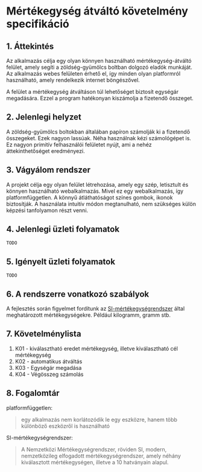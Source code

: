 # Mértékegység átváltó követelmény specifikáció

## 1. Áttekintés

Az alkalmazás célja egy olyan könnyen használható mértékegység-átváltó felület, amely segíti a zöldség-gyümölcs boltban dolgozó eladók munkáját. Az alkalmazás webes felületen érhető el, így minden olyan platformról használható, amely rendelkezik internet böngészővel.

A felület a mértékegység átváltáson túl lehetőséget biztosít egységár megadására. Ezzel a program hatékonyan kiszámolja a fizetendő összeget.

## 2. Jelenlegi helyzet

A zöldség-gyümölcs boltokban általában papíron számolják ki a fizetendő összegeket. Ezek nagyon lassúak. Néha használnak kézi számológépet is. Ez nagyon primitív felhasználói felületet nyújt, ami a nehéz áttekinthetőséget eredményezi.

## 3. Vágyálom rendszer

A projekt célja egy olyan felület létrehozása, amely egy szép, letisztult és könnyen használható webalkalmazás. Mivel ez egy webalkalmazás, így platformfüggetlen. A könnyű átláthatóságot színes gombok, ikonok biztosítják. A használata intuitív módon megtanulható, nem szükséges külön képzési tanfolyamon részt venni.

## 4. Jelenlegi üzleti folyamatok

`TODO`

## 5. Igényelt üzleti folyamatok

`TODO`

## 6. A rendszerre vonatkozó szabályok

A fejlesztés során figyelmet fordítunk az [SI-mértékegységrendszer](https://hu.wikipedia.org/wiki/SI-m%C3%A9rt%C3%A9kegys%C3%A9grendszer) által meghatározott mértékegységekre. Például kilogramm, gramm stb.

## 7. Követelménylista

 1. K01 - kiválasztható eredet mértékegység, illetve kiválasztható cél mértékegység
 2. K02 - automatikus átváltás
 3. K03 - Egységár megadása
 4. K04 - Végösszeg számolás

## 8. Fogalomtár

platformfüggetlen:
>egy alkalmazás nem korlátozódik le egy eszközre, hanem több különböző eszközről is használható

SI-mértékegységrendszer:
>A Nemzetközi Mértékegységrendszer, röviden SI, modern, nemzetközileg elfogadott mértékegységrendszer, amely néhány kiválasztott mértékegységen, illetve a 10 hatványain alapul.
